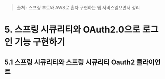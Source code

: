 > 출처 :  스프링 부트와 AWS로 혼자 구현하는 웹 서비스읽으면서 정리

# 5. 스프링 시큐리티와 OAuth2.0으로 로그인 기능 구현하기
## 5.1 스프링 시큐리티와 스프링 시큐리티 Oauth2 클라이언트
